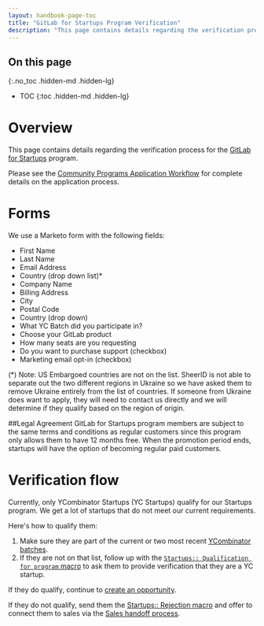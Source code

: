 ```yaml
---
layout: handbook-page-toc
title: "GitLab for Startups Program Verification"
description: "This page contains details regarding the verification process for the GitLab for Startups program."
---
```


## On this page
{:.no_toc .hidden-md .hidden-lg}

- TOC
{:toc .hidden-md .hidden-lg}

# Overview
This page contains details regarding the verification process for the [GitLab for Startups](/solutions/startups/) program.

Please see the [Community Programs Application Workflow](/handbook/marketing/developer-relations/community-programs/automated-community-programs) for complete details on the application process.

# Forms
We use a Marketo form with the following fields:

- First Name
- Last Name
- Email Address
- Country (drop down list)*
- Company Name
- Billing Address
- City
- Postal Code
- Country (drop down)
- What YC Batch did you participate in?
- Choose your GitLab product
- How many seats are you requesting
- Do you want to purchase support (checkbox)
- Marketing email opt-in (checkbox)

(*) Note: US Embargoed countries are not on the list. SheerID is not able to separate out the two different regions in Ukraine so we have asked them to remove Ukraine entirely from the list of countries. If someone from Ukraine does want to apply, they will need to contact us directly and we will determine if they qualify based on the region of origin.

##Legal Agreement
GitLab for Startups program members are subject to the same terms and conditions as regular customers since this program only allows them to have 12 months free. When the promotion period ends, startups will have the option of becoming regular paid customers.

# Verification flow

Currently, only YCombinator Startups (YC Startups) qualify for our Startups program. We get a lot of startups that do not meet our current requirements.

Here's how to qualify them:

1. Make sure they are part of the current or two most recent [YCombinator batches](https://www.ycombinator.com/companies/).
1. If they are not on that list, follow up with the [`Startups:: Qualification for program` macro](/handbook/marketing/developer-relations/community-programs/community-program-applications/email-and-zendesk-macros/) to ask them to provide verification that they are a YC startup.

If they do qualify, continue to [create an opportunity](/handbook/marketing/developer-relations/community-programs/community-program-applications/).

If they do not qualify, send them the [Startups:: Rejection macro](https://about.gitlab.com/handbook/marketing/developer-relations/community-programs/community-program-applications/email-and-zendesk-macros/#startups-startups-rejection) and offer to connect them to sales via the [Sales handoff process](/handbook/marketing/developer-relations/community-programs/community-program-applications/#handoff-process-to-sales).
